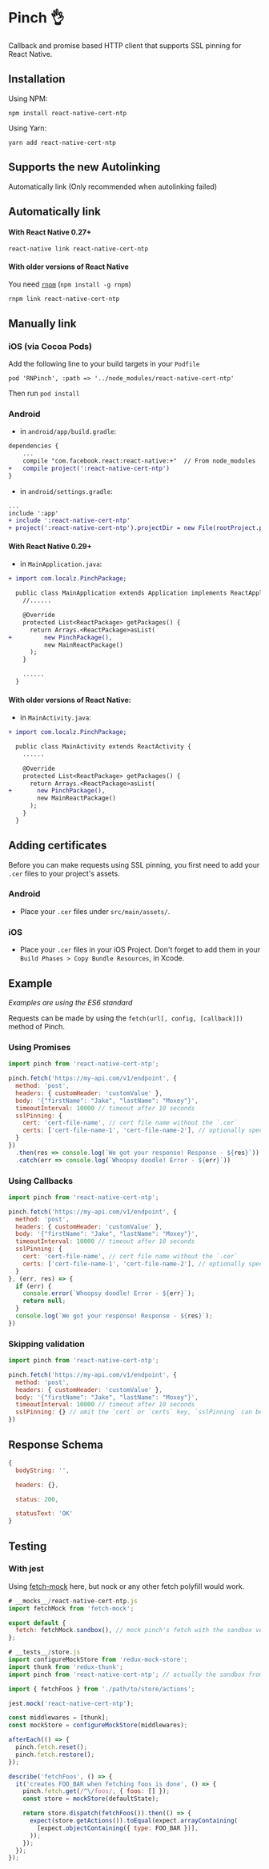 # Pinch 👌

Callback and promise based HTTP client that supports SSL pinning for React Native.

## Installation

Using NPM:
```
npm install react-native-cert-ntp
```

Using Yarn:
```
yarn add react-native-cert-ntp
```
## Supports the new Autolinking

Automatically link (Only recommended when autolinking failed)

## Automatically link

#### With React Native 0.27+

```shell
react-native link react-native-cert-ntp
```

#### With older versions of React Native

You need [`rnpm`](https://github.com/rnpm/rnpm) (`npm install -g rnpm`)

```shell
rnpm link react-native-cert-ntp
```

## Manually link

### iOS (via Cocoa Pods)
Add the following line to your build targets in your `Podfile`

`pod 'RNPinch', :path => '../node_modules/react-native-cert-ntp'`

Then run `pod install`

### Android

- in `android/app/build.gradle`:

```diff
dependencies {
    ...
    compile "com.facebook.react:react-native:+"  // From node_modules
+   compile project(':react-native-cert-ntp')
}
```

- in `android/settings.gradle`:

```diff
...
include ':app'
+ include ':react-native-cert-ntp'
+ project(':react-native-cert-ntp').projectDir = new File(rootProject.projectDir, '../node_modules/react-native-cert-ntp/android')
```

#### With React Native 0.29+

- in `MainApplication.java`:

```diff
+ import com.localz.PinchPackage;

  public class MainApplication extends Application implements ReactApplication {
    //......

    @Override
    protected List<ReactPackage> getPackages() {
      return Arrays.<ReactPackage>asList(
+         new PinchPackage(),
          new MainReactPackage()
      );
    }

    ......
  }
```

#### With older versions of React Native:

- in `MainActivity.java`:

```diff
+ import com.localz.PinchPackage;

  public class MainActivity extends ReactActivity {
    ......

    @Override
    protected List<ReactPackage> getPackages() {
      return Arrays.<ReactPackage>asList(
+       new PinchPackage(),
        new MainReactPackage()
      );
    }
  }
```

## Adding certificates

Before you can make requests using SSL pinning, you first need to add your `.cer` files to your project's assets.

### Android

 - Place your `.cer` files under `src/main/assets/`.

### iOS

 - Place your `.cer` files in your iOS Project. Don't forget to add them in your `Build Phases > Copy Bundle Resources`, in Xcode.


## Example
*Examples are using the ES6 standard*

Requests can be made by using the `fetch(url[, config, [callback]])` method of Pinch.

### Using Promises
```javascript
import pinch from 'react-native-cert-ntp';

pinch.fetch('https://my-api.com/v1/endpoint', {
  method: 'post',
  headers: { customHeader: 'customValue' },
  body: '{"firstName": "Jake", "lastName": "Moxey"}',
  timeoutInterval: 10000 // timeout after 10 seconds
  sslPinning: {
    cert: 'cert-file-name', // cert file name without the `.cer`
    certs: ['cert-file-name-1', 'cert-file-name-2'], // optionally specify multiple certificates
  }
})
  .then(res => console.log(`We got your response! Response - ${res}`))
  .catch(err => console.log(`Whoopsy doodle! Error - ${err}`))
```

### Using Callbacks
```javascript
import pinch from 'react-native-cert-ntp';

pinch.fetch('https://my-api.com/v1/endpoint', {
  method: 'post',
  headers: { customHeader: 'customValue' },
  body: '{"firstName": "Jake", "lastName": "Moxey"}',
  timeoutInterval: 10000 // timeout after 10 seconds
  sslPinning: {
    cert: 'cert-file-name', // cert file name without the `.cer`
    certs: ['cert-file-name-1', 'cert-file-name-2'], // optionally specify multiple certificates
  }
}, (err, res) => {
  if (err) {
    console.error(`Whoopsy doodle! Error - ${err}`);
    return null;
  }
  console.log(`We got your response! Response - ${res}`);
})
```

### Skipping validation

```javascript
import pinch from 'react-native-cert-ntp';

pinch.fetch('https://my-api.com/v1/endpoint', {
  method: 'post',
  headers: { customHeader: 'customValue' },
  body: '{"firstName": "Jake", "lastName": "Moxey"}',
  timeoutInterval: 10000 // timeout after 10 seconds
  sslPinning: {} // omit the `cert` or `certs` key, `sslPinning` can be ommited as well
})
```

## Response Schema
```javascript
{
  bodyString: '',

  headers: {},

  status: 200,

  statusText: 'OK'
}
```

## Testing

### With jest

Using [fetch-mock](http://www.wheresrhys.co.uk/fetch-mock/) here, but nock or any other fetch polyfill would work.

```js
# __mocks__/react-native-cert-ntp.js
import fetchMock from 'fetch-mock'; 

export default {
  fetch: fetchMock.sandbox(), // mock pinch's fetch with the sandbox version
};
```

```js
# __tests__/store.js
import configureMockStore from 'redux-mock-store';
import thunk from 'redux-thunk';
import pinch from 'react-native-cert-ntp'; // actually the sandbox from fetch-mock

import { fetchFoos } from './path/to/store/actions';

jest.mock('react-native-cert-ntp');

const middlewares = [thunk];
const mockStore = configureMockStore(middlewares);

afterEach(() => {
  pinch.fetch.reset();
  pinch.fetch.restore();
});

describe('fetchFoos', () => {
  it('creates FOO_BAR when fetching foos is done', () => {
    pinch.fetch.get(/^\/foos/, { foos: [] });
    const store = mockStore(defaultState);

    return store.dispatch(fetchFoos()).then(() => {
      expect(store.getActions()).toEqual(expect.arrayContaining(
        [expect.objectContaining({ type: FOO_BAR })],
      ));
    });
  });
});
```
